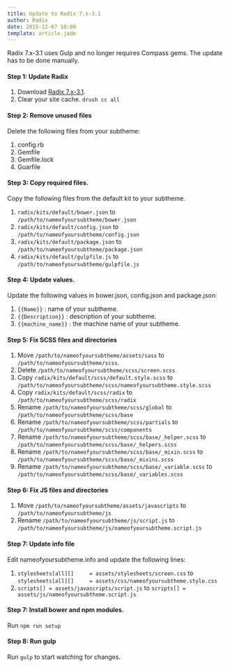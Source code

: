 ```yaml
---
title: Update to Radix 7.x-3.1
author: Radix
date: 2015-12-07 10:00
template: article.jade
---
```

Radix 7.x-3.1 uses Gulp and no longer requires Compass gems. The update has to be done manually.

#### Step 1: Update Radix
1. Download [Radix 7.x-3.1](http://ftp.drupal.org/files/projects/radix-7.x-3.1.tar.gz).
2. Clear your site cache. `drush cc all`

#### Step 2: Remove unused files
Delete the following files from your subtheme: 
1. config.rb
2. Gemfile
3. Gemfile.lock
4. Guarfile

#### Step 3: Copy required files.
Copy the following files from the default kit to your subtheme.

1. `radix/kits/default/bower.json` to `/path/to/nameofyoursubtheme/bower.json`
2. `radix/kits/default/config.json` to `/path/to/nameofyoursubtheme/config.json`
3. `radix/kits/default/package.json` to `/path/to/nameofyoursubtheme/package.json`
4. `radix/kits/default/gulpfile.js` to `/path/to/nameofyoursubtheme/gulpfile.js`

#### Step 4: Update values.
Update the following values in bower.json, config.json and package.json: 

1. `{{Name}}` : name of your subtheme.
2. `{{Description}}` : description of your subtheme.
3. `{{machine_name}}` : the machine name of your subtheme.

#### Step 5: Fix SCSS files and directories
1. Move `/path/to/nameofyoursubtheme/assets/sass` to `/path/to/nameofyoursubtheme/scss`.
2. Delete `/path/to/nameofyoursubtheme/scss/screen.scss`
3. Copy `radix/kits/default/scss/default.style.scss` to `/path/to/nameofyoursubtheme/scss/nameofyoursubtheme.style.scss`
4. Copy `radix/kits/default/scss/radix` to `/path/to/nameofyoursubtheme/scss/radix`
5. Rename `/path/to/nameofyoursubtheme/scss/global` to `/path/to/nameofyoursubtheme/scss/base`
6. Rename `/path/to/nameofyoursubtheme/scss/partials` to `/path/to/nameofyoursubtheme/scss/components`
7. Rename `/path/to/nameofyoursubtheme/scss/base/_helper.scss` to `/path/to/nameofyoursubtheme/scss/base/_helpers.scss`
8. Rename `/path/to/nameofyoursubtheme/scss/base/_mixin.scss` to `/path/to/nameofyoursubtheme/scss/base/_mixins.scss`
9. Rename `/path/to/nameofyoursubtheme/scss/base/_variable.scss` to `/path/to/nameofyoursubtheme/scss/base/_variables.scss`


#### Step 6: Fix JS files and directories
1. Move `/path/to/nameofyoursubtheme/assets/javascripts` to `/path/to/nameofyoursubtheme/js`
2. Rename `/path/to/nameofyoursubtheme/js/script.js` to `/path/to/nameofyoursubtheme/js/nameofyoursubtheme.script.js`

#### Step 7: Update info file
Edit nameofyoursubtheme.info and update the following lines:

1. `stylesheets[all][]     = assets/stylesheets/screen.css` to `stylesheets[all][]     = assets/css/nameofyoursubtheme.style.css`
2. `scripts[] = assets/javascripts/script.js` to `scripts[] = assets/js/nameofyoursubtheme.script.js`

#### Step 7: Install bower and npm modules.
Run `npm run setup`

#### Step 8: Run gulp
Run `gulp` to start watching for changes.
